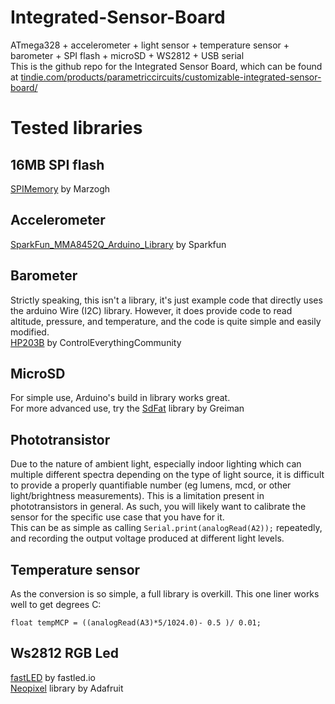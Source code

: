 # Integrated-Sensor-Board
ATmega328 + accelerometer + light sensor + temperature sensor + barometer + SPI flash + microSD + WS2812 + USB serial<br/>
This is the github repo for the Integrated Sensor Board, which can be found at [tindie.com/products/parametriccircuits/customizable-integrated-sensor-board/](https://www.tindie.com/products/parametriccircuits/customizable-integrated-sensor-board/)

# Tested libraries

## 16MB SPI flash
[SPIMemory](https://github.com/Marzogh/SPIMemory) by Marzogh

## Accelerometer 
[SparkFun_MMA8452Q_Arduino_Library](https://github.com/sparkfun/SparkFun_MMA8452Q_Arduino_Library) by Sparkfun

## Barometer
Strictly speaking, this isn't a library, it's just example code that directly uses the arduino Wire (I2C) library. 
However, it does provide code to read altitude, pressure, and temperature, and the code is quite simple and easily modified.<br/>
[HP203B](https://github.com/ControlEverythingCommunity/HP203B) by ControlEverythingCommunity

## MicroSD
For simple use, Arduino's build in library works great.<br/>
For more advanced use, try the [SdFat](https://github.com/greiman/SdFat) library by Greiman

## Phototransistor
Due to the nature of ambient light, especially indoor lighting which can multiple different 
spectra depending on the type of light source, it is difficult to provide a properly quantifiable number 
(eg lumens, mcd, or other light/brightness measurements). This is a limitation present in phototransistors in general.
As such, you will likely want to calibrate the sensor for the specific use case that you have for it.<br/>
This can be as simple as calling `Serial.print(analogRead(A2));` repeatedly, and recording the output voltage produced at 
different light levels.

## Temperature sensor 
As the conversion is so simple, a full library is overkill. This one liner works well to get degrees C:
```
float tempMCP = ((analogRead(A3)*5/1024.0)- 0.5 )/ 0.01;
```

## Ws2812 RGB Led
[fastLED](https://github.com/FastLED/FastLED) by fastled.io<br/>
[Neopixel](https://github.com/adafruit/Adafruit_NeoPixel) library by Adafruit 

